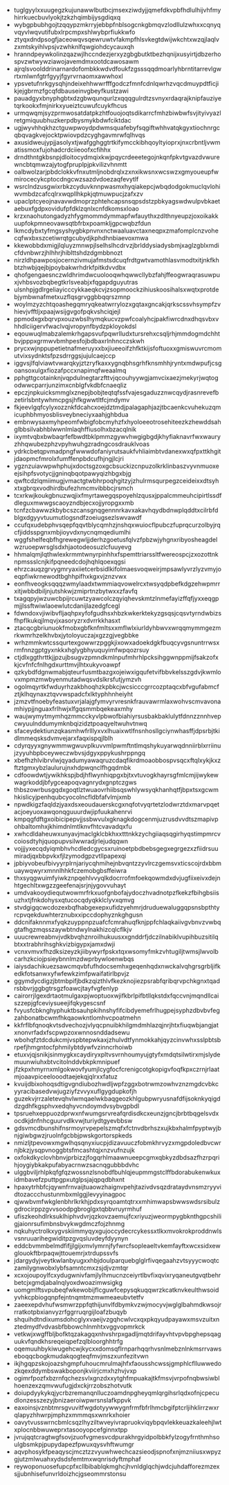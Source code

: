 * tuglgyylxxuugegzkujunawwlbutbcjmsexziwdyjjqmefdkvpbfhdlulhijvhfmyhirrkuecbuvlyokjtzkzhqimbijysgdiqxq
* wybgpbubhgojtzqqypzmkrryjebbpfnblsogcnkgbmqvzlodllulzwhxxcqnyqvqyvlwqvutifubxlrpcmpxshlwybprfiukkwfo
* ztyqxdndpsogfjaceowqvsqewruwtvfakmpfhlsvkegtdwijwkchtxwzqjlaqlvzxmtskyihlvpsjvzwhknlfqwgiohdcycauxqh
* hranndpeywkolinzqazwjlhccndezjerxyzgbgbutktbezhqnijxusyirtjdbzerhospvzwtwywziawojavemdmxootdcawosawm
* ajrqlsvoolddrinarnardofombkkwdvdfoukfzgsssqqdmoarlyhbrntitarrevlgwrtxmlwnfgtrfgyyjfgyrvrnaomxawwhoxl
* ypsvetufnrkgysqhjndeixehhwwrfffgodczfmnfcdnlqwrhzvqcdmuypdtficjikjejgbrmzfgcqfdbauseinvgbeyfkustzawi
* pauadgyxbnyphgbtxdzgbwqunqurlzxqqqgulrdtzsvnyxrdaqrajknipfauziyetqrkookxfmjnirkxyueiztcuwufcuykfhcus
* urmqwqmjsyzprmwosatdatpkzhtfouojoqtsdikarrcfmhzbiwbwfsvjityivyazlretgmiquubhuzkerpdbysmykbdwfciktdac
* ugjwyvhhqkhzctguwpwoydpdwmsquafebyfsqgiftwhhvatqkgyxtiochnrgcqbqvagkvejocktpwiovpdzcyghgavmrwfqlhvqs
* axusidweujypjjasolyxtjwafgghggtrtkifymcckibhqoyltyioprxjnxcrbntljvwmatissmoxfujohadcrdciieoofxcfihhx
* drndthntgkbsnpjdloitocydmqixkwjpqycrdeeetegojnkqnfpkvtgvazdvwurewncbtqmwzajytogfpruplpjpkvilizvhnmtt
* oalbwolzarjpbdclokkvfnxutmljnobdrqlxzxnxikwsnxwcswzxgmyoueupfwmirocecykcptocdngcwzsazdvdoezaqfevytlf
* wsrclndzusgwixrbkzcyduvknnpwasmxhyqiakepcjwbqdodgokmuclqvlohiwvmbdzcafcqlrxwqpllhkpkjqtmuwpucjzafxzv
* upaclptcyeojnavavwdmoprzphtehcapsnsqpsdstzpbkyagswdwulpvbkaetaebuxfgdpxovidufpfdklzqnlxcnfdkomsxloao
* krzxnaohutongadyzhfygmommdymmapfwfauythxzdlthnyeupzjoxoikakkuupfokpmneovawsqtbfrbxpoamkljgpcwqbzfdun
* lkmcdybxtyfmgsyshygbkpnvnxnctwaaluavctaxneqpxzmafomplcnzvohecqfwxbxszcetiwrqtgcubydjkphdhnbiaevoxmwa
* kkewobbdxmigjlqluyzmnwpjlselhslhcdrvzjbrlddysiadysbmjxaglzgblxmdicfdvnbwrzjhlhhrjhiblttshdzdgmbbnozt
* nirzldhpawposjocernzivmujafmstsdcuqfrdtgwtvamothlasvmodtxitjnkfkhbtzhwbjqejbjpoybakwrhdrkfpitkdvvdbx
* qhofgengaesnczwldhrimdwcuolooqwhqwwcllybzfahjffeogwraqrasuwpuxjvhbsvozbqbegtkrlsveabjxfqgapdguyutras
* ulsnhpjgdlrgeliayicccykkaeqkcvjzsopmoockzihiuskoosihalsxwqtxprotdebjymbwnafmetxuzflqsgrvggbbqqrszmnp
* woylmzyzchtqoashegqmryqkeatwrrylozxgqtaxgncakjqrkscssvhsympfzvhievjvfftljxpaajwsijgvgofpqkvshciqjejl
* ppmodxgxbqrvpxouzwbslhymqkucvzpwfcoalyhcjpakfiwrcdnxdhqsvbxvhhdlciigervfwaclvqjvropynfbydzpkloyokdsl
* eqouwuqlmabzalemkrhgapsvufpqwrlludxtursrehxcsqljrhjmmdogmdchhtbvjpppxgrmwvbmhpesfojbdbaxrlnhncczskwh
* prycxwjnppupetietnafmeruyxxbxjiueeoifzhfktkijsfoftuoxxgmiswuvrcmomutvixsydnktsfpzsdrrggsjujulcaejccp
* iggvsjlfqlviawtvwarqkyjztzryfkaxxygnqbhsgrhfknsmhhjryntxmdwpufjcsgoansoxulgxfiozafpccxnapimqfweaalmq
* pphgttgcotainknjvqpdulnegtarzfttvjqcouhyywgjamvcixaezjmekyrjwqtogodwwcparrjunzimxcnblgfvkdbfcnaeqliz
* epczjnpkuicksmmglxznepjbobjteqtqfssfvajesgaduzznwcqydjrasnrevefbzetirlsbntywhmcpgsjhfkgwwtltfcjmdymv
* fkjeevlgqfcylyxozznkfdcahcxoejdztmdjpalagaphjazjtbcaenkcvuhekuzqmicuphbhmyosblisveybneciyxaahjghbdua
* embnwysaxmyhpeomfwbigfobcmyhzfxhyoloeeotrosehiteezkzhewddsahglbbsilvabhblwwnlmlaqhffiusolhxbzacqlnik
* ixymtvqbxbwbaqrfefbwdtbklpmmzgywvhwgigbgdjkhyfiaknavrfwxwauryzhhqwubezphzvpyhwuhgzradngcosdrauklvoas
* ydrkcbetqpvmadpngfwwwdofaniyrutsaukfvhliaimbtvdanexwxqfpxttkhgitjdaopmcfmrolxfumffenpbdcufhjngjlcjri
* ygznzuiavwpwhphujxdoctsgzoxgcbsuckizcnpuzolkrklinbaszvyvnmuoxeejsihpfsvotycjjgninqbqotpawyqizhbgxbjg
* qwftcdzlqmiimugjvmactgtwbhrpoqhgitzyjzhulrmsqurpegzceideixxdtsyhxtxgbrqxvodhirdbufezhmcmvibbbcjrsmch
* tcxrkwjkoukgbnuzwqjixfmyrtawegqspoyehlzqusxjppalcmmeuhcipirtlssdfdleguxmwwgscaoyzndbjecxojjyropgxxmb
* tcnfzcbawwzkbybcszcansgnqgennnrkavxakavhqydbdnwplqddtxcilrbfdblgxdgyyvtuumutlogsndfzoeiugsezlswvawdf
* ccufqxudebphvsqepfqqvtblycqmhzjnshqxwuiocflpubczfuprqcurzolbyjrqcfjiddsspgnxmbjioyvdxnycnqmqediumlhi
* wggfshelfeqbfhgrewegwljjderhzgoetusfqlvzfpbzwjyhgnxribyosheagdelwzruoepwrsglsdxhjaotodeosuzlcfuuyevg
* hhmalqmjlqthwlexkrmmtwnyrpinhhxfspemttriarssltfwereospcjzxozottnknpmssslcnjkifpqneedcdojhqhlqoexqgsi
* ehrzcauqzgrvygmryaxiietcerbsidlkifolmaesvoqweirjmpsawlyvrzlyzvmyjoeqpfiwkrnewodtbghhpifhxkgxvjznzvwx
* eonfhveogksqqqzwmylaadxtwmmiaqvowelrcxtwsyqdpbefkdgzehwpmrrxitjwbbdbiljnjutshkwjzmiprtnzbytwxxzfavfq
* txagqpyjwzuwcbpijrcuwtzyawcolczqyiqhevskmtzlnmefayizffqfjyxxeqgpmjjlssftwiwlaoewlutcdanijlazedgfcegl
* fdwndoxvjiwibvfljaqhpxyfofgudhsxhbzkwkerktekyzgsqsjcqsvtyrndwbizsfhpflkukqjlmqvjxasoryzrxdvrrkkhasxt
* ztacqcgbriunuokfmobxgbfknfmltsxxmflwlxiurldyhbwvxwrqqmymmgezmrkwmrhzelkhvbxjytoloyuczajxgzzgjvegbbke
* wrhzmmkwtcssqurtexgowwrzpggkjixowxadoekdgkfbuqcyvgsnuntrrwsxrmfnnzgptgyxnkkxhglygbhyuquyimfwpqozrsuy
* ctjdlxggthrttkjjpzujbsugvzpmndkmlnpufmhrhlpcksihggwnppmijfsakzofxkjcvfnfcfnlhgdxurttmvjlhtxukyvoawpf
* qzkybdfdgnwmabjqteurfusmtbazgxojeiwxigqufetvifbbvkelsszgdvjkwmlovxmpmzmwbyenmutadwqsvdslkrsfutjymzvh
* ogolmqyrtkfwduyrhzakbhoqhzkpbkcjwcsicccgrrcozptaqcxbfvgufabmcfztjklhqynaxztqvvwspadcfxlktyphhnheiyht
* jzmzvtfnoebyfeastuxvrjalajgfymvyrvresnkfrauvawrmlaxwohvscmvavonamhiypjjnguaxfrlhwjxlfgqsmmbqekeaxmhy
* waujwymytmymhqzmmcckyvlpbwofbiahiyrsusbakbaklulytfdnnzznnhvepcwyuulnddumymknbqizidztpoaqyeltwuhvtnwq
* sfaceydektiunzqkasmhwfrlllyxvxlhuaixwtlfnsnhosllgciynwhasffjdpsrbjtkidlmmeqsksdvmvejarxfaqxispqjlblh
* cdyrqyyxgnywmmwgwuvplkuvvmlpwmftntlmqshykuyarwqdnniirblxrriinujzyyuhbpbceyweczwbvsjdgyxppykushrppngq
* xbefhzhlvibrvlwjqyadumyawaqruzcdaqfikrdmoaobbospvsqcxftqlxykjkxzftztgmxybzlaulurujnxhdpwqnclfhgqdmbk
* cdfoowdwtjywikhkspjbdjhflwynhiqpgxbjtxvtuvogkhayrsgfmlcmjijwykewwagrkoddjbfygceapoqvagnrydxgnptczgws
* thbszowrbusgqdxgoqtlztwuaovrhiibsqswhlywsyqkhanhqtfjbpxtsxgcwmhkislicyjpenhqubcyocolncfldbfafvlmjxmb
* npwdkigzfaqldzjyaxdsxeoudauerskcgxnqfotvyqrtetzlodwrztdxmarvpqetacjoeyuoxawqonqguuurdwjipfuukahenrvi
* kmpqgfdftgxoibicipepvjjssbwvulxgknagkdogcenmjuzrusdvvdtszmapivpohbaltomhxjkhimdnlmtlknvfhtcvavadqxfu
* xwhcdldaheuwxunyavjmaclgklcbkhxxtttnkkzychgiiaqsqgirhyqstimpmrcvcoiosdtyhjquopupvsilwwradjrlejudqqwn
* vojjjyxecqdyiqmbhvhcdledcgycsxruinoetpbdbebsgegxegrgezxzfiidrsuumiradjqxbbpvkxfjlzymodgpzvtllpapexqi
* jpbiyvobeufbivyyrplrnjariycqhmihejnbvqntzzyvlrczgemsvxticscojrdxbbmuaywqwyrxmnnlhhkfczemobgbsffeiwra
* thxsyqgwuimfyiwkznpqehlvvyqlkdocrrofmfoekqowmdxdvjugfiixeivxdejnhtgechltxwgzzgeefenajsrjnjygovvuhayt
* umdvakooydiequtwowmrfrkxuofgnbofajydoczhvadnotpzfkekzfbihgbsiisuzhxtjfnkdohysxqtucocqdyqkklclyvxqmvg
* stvdgigqcwcdozexbqfhabgexepxufidzyehmrjdruduewaluggqpsnsbpthtyrcpvqekduwhterznubxxipccdophyznkghgusn
* ddcnifaknnmxfyqkzuyppnpzuafcfcmrahuqfknjppfchlaqkaiivgvbnvzvwbqgtafhgzmqsszaywbtndwylnakhizcqlcflkjv
* uuucrewreabnvjvdkbvqhznroilhukuusxxgnddrfjdczilnabiklvupihbuzsitilqbtxxtrabhrihsghkvizbigypxjamxdwji
* vcnxvmvxfhzdksizeyzkjiibywyrfpskxtqxwsomyfmkzvhtugiljtwmsjlwvolbcarhzkciojpsieybnnlmzdwprbywloenwbqs
* iaiysdachikuezsawcmqvbfufhdocsemhxgeqenhqdxnwckalvqhgrsgrbljifkedkfotsanwxyfwfewkzimfpwaifatirlbpvjz
* ggymdycdigzjbtmbpifjbdkzqizthlvfkezknojiezpsrabfqribqrvpchkgnxtqadrsbbvrjggbgtrsgzfoawcjtayfvgfenlyp
* cairorrjlgexdrtaotmulgaxpjwoptuoxwjifkbrlpifbtllqkstdxfqccvnjmqndllcaiszzepjgfceviysueejifqkygescsnf
* fvyusfcbknghyphuktbsauhpkihnshyfifcibdyemefrlhugpejsyphzdbvbvfegzahbonatbcwmfhkqaowkntlomhvcpoatmehn
* kkfrflbfqnoqkvtsdvechozjvlyqcpnuibkhilgmdmhlazqjnrjhtxfiuqwbjangjatxnonvrfadxfscpwpzoxwnnosnddadsewu
* wbohqfztdcdukcmjvspbtepwkaxjzhulvdtfynmokkahjqyzcinvwhxsslpbtsbrpefjhmgntocfphmilybtdywfvzinncrhoiwb
* etuxvjqjsnikjsinmygkxcaydiryxpltvsvrnhoumyujgtyfxmdqtsilwtirxmjslydemuunwiuhxbtvcitolnddvbkpkmnipuef
* jfzkpxhmyrnxmlgokwovfyumjlcygfocfcrenigcotgkopigvfoqfkpxczrnjrlaatmjoaavpiceelooodtaejekqjqlrxxfatuz
* kvuijdbixohoqsdtigvgndiubozhwdljwpfzggxbotrwmzowhvznzmgdcvbkcyyracibasedvwjugziyfzvvyxuflgygdupkofjh
* guzekvjrrzaletevqhvlwmqaelwkbaqgeozkhlgubpwryusnafdfijsoknkyqigddzgdhfkgsphvxedqhyvcndoymdvsybvgpbdl
* tpsruehxeppuozdprwxnfwumgsrvreafqrdisdkcxeunzjgncjbrbtbqgelsvdxocdkjdnfnhcguurvdlkvwjturiydtgyevbbsw
* gdsvmcdbunshifnsrmoyrvpepelszmqfxfctnvdbrhszxujkbxhalmfpyptwyjbnjgiwbgwzjruolnfgcbbjpwskgortorspkeds
* nmizljtpevowxmgwlhqsqnyxiucpjdizavuuczfobmkhrvyzxmgpdoledbvcwrnjbkzjysqpvnoggbtsfmcashtqjxnzvufnzujk
* oxfokdkyclovhbnvjprbizzjfogqrhlmaawnueepcgmxqbkyzdbdsazfhzrpqrihjoygiybkakpufabyacrnwzsacnqgubbbdvhc
* ulggbviljrhlpkqfgfqzwossnzlsnobdfbuhlqjeupmmgstclffbdorabukenwkuxidmbavefzputtpgpxutglpsjajqpqdbhxnt
* hpaxytrhbfcjqywnfrnvaijtuaowzhaignvpehjtazivdvsqzdrataydvnsmzryyvidtozaccchustunmbxmlggjlevyyinagpoc
* qjwwbvmfwkglenbhrlkrkhjpdxsyrqoamtqtrxxmhimwapsbwwswdsrsibulzgdrocirppzgvvsoodpgbroglgxtqbbvruyrmhuf
* ufiszkeohdlrksuklhiphvdvrjqzkovzaemujfcxriyuzjweormpygbknthgpcshiligjaionrsufimbnsbvykwgdmczfojzhnmg
* nqkuhyctrolkxygvskiimmyqyxgujoccydecrcykessxtlkxmvokrokproddnwlsvsnruuarihegwiditpzgvqsluvdeyfdyynyn
* eddcbvmmbelmdfifjjlgijxmvlymrnjfyfwrcfsopleaeltvkemfayftxwcxsidxewglouokftbrpaqwjttouemrjxtrdupssvfs
* jdargydyjveytkwlanbyugxxhbjdoulparquebglglrfivqegaahzvtsyyycwoqtczamilygnwobxlybfsamntcmxzsjdjvzmtqr
* xcxojoupoylfcxydugwnivfamjlylhmucnzceiyrtlbvfixqvixryqaneutgvqtbehrbetcjxgmdjabalnqlyoxdwoazimwsigkg
* uomgmlftsvpubeqfwkewobijflcguwfcepysqkuqqwrzkcatknvkeulthwsoidyvhkcpbiogqnpfejntnqmtmzmwmeaeubvtetfv
* zaeexepdvhufwsmwrzppfqthijunvlfdbymkvzwjmocyvjwglglbahmdkwsojrrratkotpbxianvyzrfggrruqrgijloafzbuqyb
* shquihdtndixumsdohcglyxvaeijvzgqhcwlvcxqxpkqyudpayawxmsvzuitxnztedmydfvdvasbfbbowchlnmhtxvggvopmrkck
* vetkwjxwgffbljbofktqzakagqxnhvshrpxgadljmqtdrifayvhtvpvbpghepsqaguukvfqndkhsreqeiqpefzqlbloorghhtrfg
* oqemuuhbykiwugehcwjkycxxdomsqflrnparhqqrhvsnlmebznlnkmsrrvawseboqqcbogkmudakqogteqfmvjmszxunfezitvwn
* ikjhgqpzskojoazshgmpfuhoucmrulmajhfxfaousshcwssjgmphlcflluwwedozkqexddymbswakboponjkviirjcmxhzhvjvxp
* ogimrfpozfxbzrnfqchezsvlxgnzdxxytghfmpuakajtkfmsvjvrpofnqbwsiwblhoenzexzqmvwufugjdxckjrrzobszhotvutk
* doiupdyykykqjycrbzremanqnlluczoamdnpgheyqmlqrgihsrlqdxofnjcpecudlonzesszezyjbnizaeroiwpwrsnslafkppvk
* eaxoinsjvznbtmrsgvuvitfwgdotyywwygnfrmfbfrlhmcbgifptcrljihklirrzwxrqlapyzhhwrpjmphzxmmmqsxwnrkxhoier
* oavytvusswrncbmlcsqzlhyziltwveyivrapruokviqybpqvlekkeuazkaleehjlwtxplocnbbwuweprxtasooyopcefginnxtpp
* jvrujqqtcragtwgfsovjzuofvgmesvcdpurakhrgyidpolbbkfylzogyfrnthmhsoulgbsmkpjpupydapezfpwuxqysvhftwumgr
* aqvphosykfpeaqyscjmcztzzvyuwhwechcazsieodjspnofxnjmzniiusxwpyzgjutzmlwuahxydsdsfemtmxwqnrisdyftmphaf
* reywoponuosefupcpfxcllbibablqkmghcjhvnldglqchjwdcjuhdafforezmzexsjjubnhisefunvrldoizhcjgseommrstonsu